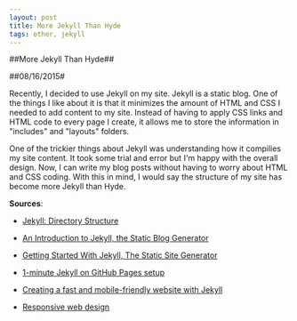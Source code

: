 ```yaml
---
layout: post
title: More Jekyll Than Hyde
tags: other, jekyll
---
```

##More Jekyll Than Hyde##

##08/16/2015#

Recently, I decided to use Jekyll on my site. Jekyll is a static blog. One of the things I like about it is that it minimizes the amount of HTML and CSS I needed to add content to my site. Instead of having to apply CSS links and HTML code to every page I create, it allows me to store the information in "includes" and "layouts" folders.

One of the trickier things about Jekyll was understanding how it compilies my site content. It took some trial and error but I'm happy with the overall design. Now, I can write my blog posts without having to worry about HTML and CSS coding. With this in mind, I would say the structure of my site has become more Jekyll than Hyde.

**Sources**:

- [Jekyll: Directory Structure](http://jekyllrb.com/docs/structure/)

- [An Introduction to Jekyll, the Static Blog Generator](http://sdlambert.github.io/2015/03/15/an-overview-of-jekyll-the-static-blogging-platform/)

- [Getting Started With Jekyll, The Static Site Generator](https://www.youtube.com/watch?v=iWowJBRMtpc)

- [1-minute Jekyll on GitHub Pages setup](http://onthecode.com/post/2015/06/16/1-minute-jekyll-on-github-pages-setup.html)

- [Creating a fast and mobile-friendly website with Jekyll](http://nicolashery.com/fast-mobile-friendly-website-with-jekyll/)

- [Responsive web design](https://en.wikipedia.org/wiki/Responsive_web_design)